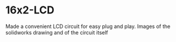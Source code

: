 # 16x2-LCD
Made a convenient LCD circuit for easy plug and play. Images of the solidworks drawing and of the circuit itself
